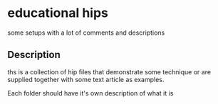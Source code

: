 # educational hips
some setups with a lot of comments and descriptions

## Description
ths is a collection of hip files that demonstrate some technique or are supplied together with some text article as examples.

Each folder should have it's own description of what it is
